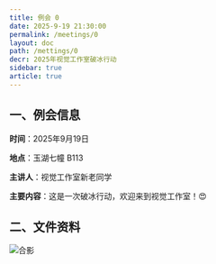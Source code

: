 ```yaml
---
title: 例会 0
date: 2025-9-19 21:30:00
permalink: /meetings/0
layout: doc
path: /mettings/0
decr: 2025年视觉工作室破冰行动
sidebar: true
article: true
---
```


## 一、例会信息

**时间**：2025年9月19日

**地点**：玉湖七幢 B113

**主讲人**：视觉工作室新老同学

**主要内容**：这是一次破冰行动，欢迎来到视觉工作室！😍

## 二、文件资料

![合影](https://laoguantx.top/vs/meeting1.jpg)